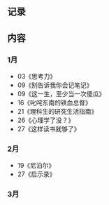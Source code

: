 ##  记录

##  内容
###  1月
+ 03《思考力》
+ 09《别告诉我你会记笔记》
+ 09《这一生，至少当一次傻瓜》
+ 16《叱咤东南的铁血总督》
+ 21《理科生的研究生活指南》
+ 26《心理学了没？》
+ 27《这样读书就够了》
###  2月
+ 19《尼泊尔》
+ 27《启示录》

###  3月
